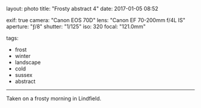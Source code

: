 layout: photo
title: "Frosty abstract 4"
date: 2017-01-05 08:52

exif: true
camera: "Canon EOS 70D"
lens: "Canon EF 70-200mm f/4L IS"
aperture: "ƒ/8"
shutter: "1/125"
iso: 320
focal: "121.0mm"

tags:
  - frost
  - winter
  - landscape
  - cold
  - sussex
  - abstract
---

Taken on a frosty morning in Lindfield.
